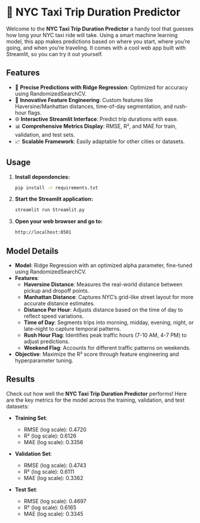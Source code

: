 # 🚖 NYC Taxi Trip Duration Predictor

Welcome to the **NYC Taxi Trip Duration Predictor** a handy tool that guesses how long your NYC taxi ride will take. Using a smart machine learning model, this app makes predictions based on where you start, where you’re going, and when you’re traveling. It comes with a cool web app built with Streamlit, so you can try it out yourself.


## Features

- 🚕 **Precise Predictions with Ridge Regression**: Optimized for accuracy using RandomizedSearchCV.  
- 🌟 **Innovative Feature Engineering**: Custom features like Haversine/Manhattan distances, time-of-day segmentation, and rush-hour flags.  
- 🌐 **Interactive Streamlit Interface**: Predict trip durations with ease.  
- 📊 **Comprehensive Metrics Display**: RMSE, R², and MAE for train, validation, and test sets.  
- 📈 **Scalable Framework**: Easily adaptable for other cities or datasets.

## Usage

1. **Install dependencies:**

   ```bash
   pip install -r requirements.txt
2. **Start the Streamlit application:**
   ```bash
   streamlit run Streamlit.py
3. **Open your web browser and go to:**
   ```bash
   http://localhost:8501

## Model Details

- **Model**: Ridge Regression with an optimized alpha parameter, fine-tuned using RandomizedSearchCV. 
- **Features**:  
  - **Haversine Distance**: Measures the real-world distance between pickup and dropoff points.  
  - **Manhattan Distance**: Captures NYC’s grid-like street layout for more accurate distance estimates.  
  - **Distance Per Hour**: Adjusts distance based on the time of day to reflect speed variations.  
  - **Time of Day**: Segments trips into morning, midday, evening, night, or late-night to capture temporal patterns.  
  - **Rush Hour Flag**: Identifies peak traffic hours (7-10 AM, 4-7 PM) to adjust predictions.  
  - **Weekend Flag**: Accounts for different traffic patterns on weekends.  
- **Objective**: Maximize the R² score through  feature engineering and hyperparameter tuning.  

## Results

Check out how well the **NYC Taxi Trip Duration Predictor** performs! Here are the key metrics for the model across the training, validation, and test datasets:

- **Training Set**:  
  - RMSE (log scale): 0.4720  
  - R² (log scale): 0.6126  
  - MAE (log scale): 0.3356  

- **Validation Set**:  
  - RMSE (log scale): 0.4743  
  - R² (log scale): 0.6111  
  - MAE (log scale): 0.3362  

- **Test Set**:  
  - RMSE (log scale): 0.4697  
  - R² (log scale): 0.6165  
  - MAE (log scale): 0.3345  
